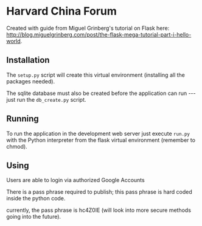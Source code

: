 Harvard China Forum
=========

Created with guide from Miguel Grinberg's tutorial on Flask here: http://blog.miguelgrinberg.com/post/the-flask-mega-tutorial-part-i-hello-world.

Installation
------------

The `setup.py` script will create this virtual environment (installing all the packages needed).

The sqlite database must also be created before the application can run --- just run the `db_create.py` script.

Running
-------

To run the application in the development web server just execute `run.py` with the Python interpreter from the flask virtual environment (remember to chmod).

Using
-------

Users are able to login via authorized Google Accounts

There is a pass phrase required to publish; this pass phrase is hard coded inside the python code.

currently, the pass phrase is hc4Z0IE (will look into more secure methods going into the future).